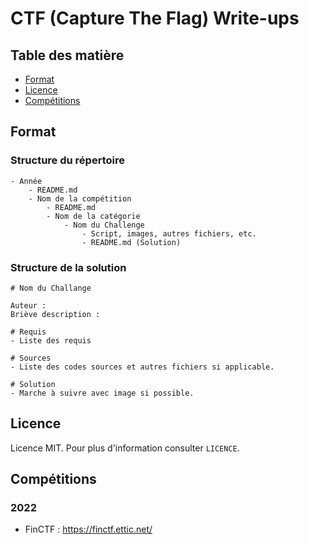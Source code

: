 # CTF (Capture The Flag) Write-ups

## Table des matière

* [Format](#format)
* [Licence](#licence)
* [Compétitions](#Compétitions)

## Format
### Structure du répertoire
```
- Année
    - README.md
    - Nom de la compétition
        - README.md
        - Nom de la catégorie
            - Nom du Challenge
                - Script, images, autres fichiers, etc.
                - README.md (Solution)
```
### Structure de la solution
```
# Nom du Challange

Auteur :
Briève description : 

# Requis
- Liste des requis

# Sources
- Liste des codes sources et autres fichiers si applicable.

# Solution
- Marche à suivre avec image si possible.
```

## Licence
Licence MIT. Pour plus d'information consulter `LICENCE`.

## Compétitions
### 2022
* FinCTF : https://finctf.ettic.net/
